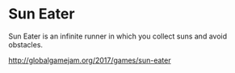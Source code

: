 # Sun Eater

Sun Eater is an infinite runner in which you collect suns and avoid obstacles.

http://globalgamejam.org/2017/games/sun-eater
